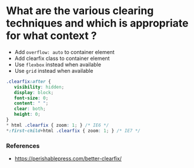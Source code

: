 # What are the various clearing techniques and which is appropriate for what context ?
 - Add `overflow: auto` to container element
 - Add clearfix class to container element
 - Use `flexbox` instead when available
 - Use `grid` instead when available
 
 ```css
.clearfix:after {
	visibility: hidden;
	display: block;
	font-size: 0;
	content: " ";
	clear: both;
	height: 0;
}
* html .clearfix { zoom: 1; } /* IE6 */
*:first-child+html .clearfix { zoom: 1; } /* IE7 */
 ```
 
 ### References
  - https://perishablepress.com/better-clearfix/
